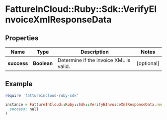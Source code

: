 # FattureInCloud::Ruby::Sdk::VerifyEInvoiceXmlResponseData

## Properties

| Name | Type | Description | Notes |
| ---- | ---- | ----------- | ----- |
| **success** | **Boolean** | Determine if the invoice XML is valid. | [optional] |

## Example

```ruby
require 'fattureincloud-ruby-sdk'

instance = FattureInCloud::Ruby::Sdk::VerifyEInvoiceXmlResponseData.new(
  success: null
)
```

